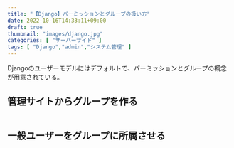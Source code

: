 ```yaml
---
title: "【Django】パーミッションとグループの扱い方"
date: 2022-10-16T14:33:11+09:00
draft: true
thumbnail: "images/django.jpg"
categories: [ "サーバーサイド" ]
tags: [ "Django","admin","システム管理" ]
---
```



Djangoのユーザーモデルにはデフォルトで、パーミッションとグループの概念が用意されている。


## 管理サイトからグループを作る

<div class="img-center"><img src="/images/Screenshot from 2022-10-16 14-41-32.png" alt=""></div>


## 一般ユーザーをグループに所属させる



<div class="img-center"><img src="/images/Screenshot from 2022-10-16 14-43-07.png" alt=""></div>





